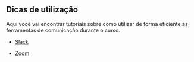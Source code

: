 ## Dicas de utilização

Aqui você vai encontrar tutoriais sobre como utilizar de forma eficiente as ferramentas de comunicação durante o curso.

* [Slack](/tutorials/slack)

* [Zoom](/tutorials/zoom)
